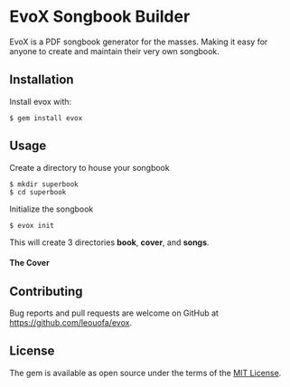 # EvoX Songbook Builder

EvoX is a PDF songbook generator for the masses. Making it easy for anyone to create and maintain their very own songbook. 

## Installation
Install evox with:

    $ gem install evox

## Usage

Create a directory to house your songbook

    $ mkdir superbook
    $ cd superbook
 
Initialize the songbook
    
    $ evox init
    
This will create 3 directories __book__, __cover__, and __songs__.

#### The Cover


## Contributing

Bug reports and pull requests are welcome on GitHub at https://github.com/leouofa/evox.

## License

The gem is available as open source under the terms of the [MIT License](https://opensource.org/licenses/MIT).
